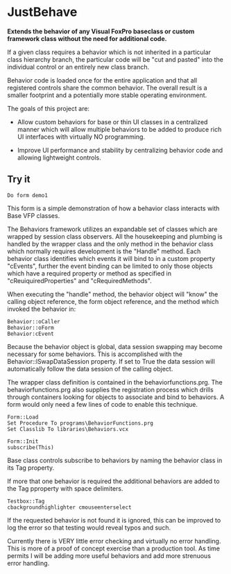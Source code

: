 # JustBehave

**Extends the behavior of any Visual FoxPro baseclass or custom framework class without the need for additional code.**

If a given class requires a behavior which is not inherited in a particular class hierarchy branch, the particular code will be "cut and pasted" into the individual control or an entirely new class branch.

Behavior code is loaded once for the entire application and that all registered controls share the common behavior. The overall result is a smaller footprint and a potentially more stable operating environment.

The goals of this project are:

* Allow custom behaviors for base or thin  UI classes in a centralized manner which will allow multiple behaviors to be added to produce rich UI interfaces with virtually NO programming.  

* Improve UI performance and stability by centralizing behavior code and allowing lightweight controls.

## Try it

    Do form demo1

This form is a simple demonstration of how a behavior class interacts with Base VFP classes.

The Behaviors framework utilizes an expandable set of classes which are wrapped by session class observers. All the housekeeping and plumbing is handled by the wrapper class and the only method in the behavior class which normally requires development is the "Handle" method. Each behavior class identifies which events it will bind to in a custom property "cEvents", further the event binding can be limited to only those objects which have a required property or method as specified in "cReuiquiredProperties" and "cRequiredMethods".

When executing the "handle" method, the behavior object will "know" the calling object reference, the form object reference, and the method which invoked the behavior in:

    Behavior::oCaller
    Behavior::oForm
    Behavior:cEvent

Because the behavior object is global, data session swapping may become necessary for some behaviors. This is accomplished with the Behavior::lSwapDataSession property. If set to True the data session will automatically follow the data session of the calling object.

The wrapper class definition is contained in the behaviorfunctions.prg. The behaviorfunctions.prg also supplies the registration process which drills through containers looking for objects to associate and bind to behaviors. A form would only need a few lines of code to enable this technique.

    Form::Load
    Set Procedure To programs\BehaviorFunctions.prg
    Set Classlib To libraries\Behaviors.vcx

    Form::Init
    subscribe(This)

Base class controls subscribe to behaviors by naming the behavior class in its Tag property.

If more that one behavior is required the additional behaviors are added to the Tag pproperty with space delimiters.  

    Testbox::Tag
    cbackgroundhighlighter cmouseenterselect

If the requested behavior is not found it is ignored, this can be improved to log the error so that testing would reveal typos and such.

Currently there is VERY little error checking and virtually no error handling. This is more of a proof of concept exercise than a production tool. As time permits I will be adding more useful behaviors and add more strenuous error handling.